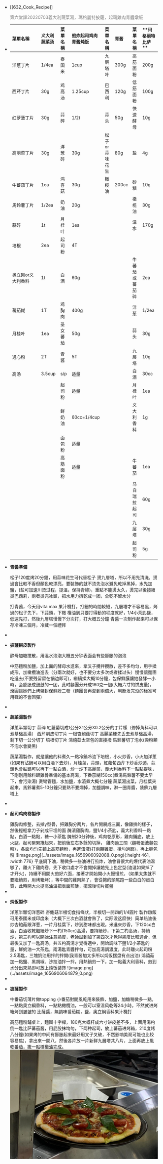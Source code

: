 - [[632_Cook_Recipe]] <p style="color: grey ">第六堂課20220703義大利蔬菜湯，瑪格麗特披薩，起司雞肉青醬燉飯</p>
- | **菜單名稱** | **义大利蔬菜汤** | **菜單名稱** | **煎炸起司鸡肉青酱炖饭** | **菜單名稱** | **青酱** | **菜單名稱** | **玛格丽特比萨 ** |
  |---|---|---|---|---|---|---|---|
  | 洋葱丁片 | 1/4ea | 泰国米 | 1cup | 九层塔叶 | 300g | 高筋面粉 | 200g  |
  | 西芹丁片 | 30g | 鸡高汤 | 1.25cup | 巴西利 | 120g | 低筋面粉 | 100g  |
  | 红萝菠丁片 | 30g | 蒜碎 | 1/2t | 蒜头 | 50g | 快速酵母 | 10g  |
  | 高丽菜丁片 | 30g | 洋葱碎 | 30g | 松子or蒜味花生 | 80g | 盐 | 4g  |
  | 牛蕃茄丁片 | 1ea | 鸿喜菇 | 30g | 橄榄油 | 200cc | 砂糖 | 10g  |
  | 馬鈴薯丁片 | 1/2ea | 奶油 | 20g |  |  | 橄榄油 | 30g  |
  | 蒜碎 | 1t | 月桂叶 | 1ea |  |  | 温水 | 170g  |
  | 培根 | 2ea | 起司粉 | 4T |  |  |  |   |
  | <div style="width: 60pt">奥立刚or义大利香料</div> | 1t | 白酒 | 60g |  |  | 牛蕃茄或蕃茄碎 | 2ea  |
  | 蕃茄糊 | 1T | 鸡胸肉 | 400g |  |  | 洋葱 | 1/2ea  |
  | 月桂叶 | 1ea | 圣女蕃茄 | 50g |  |  | 蒜头 | 30g  |
  | 通心粉 | 2T | 青酱 | 5T |  |  | 九层塔 | 10g  |
  | 高汤 | 3.5cup | s/p | 适量 |  |  | 白酒 | 30cc  |
  |  |  | 起司粉 | 适量 |  |  | 月桂叶 | 1ea  |
  |  |  | 鲜奶油 | 60cc=1/4cup |  |  | 义大利香料 | 1g  |
  |  |  | 面包粉 | 适量 |  |  |  |   |
  |  |  | 高筋面粉 | 适量 |  |  | 牛蕃茄 | 1ea  |
  |  |  |  |  |  |  | 马自瑞拉起司 | 60g  |
  |  |  |  |  |  |  | 九层塔 | 30g  |
  |  |  |  |  |  |  | 起司粉 | 5g |
- <p style="font-weight:bold">青醬準備</p>
  松子120度烤20分鐘，用蒜味花生可代替松子
  燙九層塔，所以不用先清洗，燙過會比較不香但顏色較漂亮，要裝飾的就不烫先泡水避免乾掉黑掉，水先加鹽，(盐可加速川烫过程，提溫，保持青綠)，重點不能燙太久，燙完以後接續燙巴西莉，兩者燙完冰鎮，把水用力擠乾成一团，全乾不留水分
  
  打青酱，今天用vita max 果汁機打，打細的時間較短，九層塔才不容易黑，烤過的松子先下，下蒜頭，下橄 欖油到只要打得動的程度就好，1/4小茶匙鹽，低速先打，然後九層塔慢慢下分次打，打大概五分鐘
  青醬一次制作起来可以保存冷凍三個月，冷藏一個禮拜
-
- <p style="font-weight:bold">披薩餅皮製作</p>
  酵母加糖搅散，用溫水泡泡大概五分钟表面会有些膨胀的泡泡
  
  中筋麵粉加鹽，加上面的酵母水進來，拿叉子攪拌攪散，差不多均匀，用手揉成形，加橄欖油進去（分兩次就好，也不要分太多次或者揉过头）慢慢讓麵團吃進去(不要残留留在锅边即可)，繼續揉大概10分鐘，包保鮮膜讓她發酵一小時，会膨胀成鼓鼓的一团，此时麵團分开成180克一個(大概六寸的饼皮量)，滾圓讓她們上烤盤封保鮮膜二發（麵團會再澎到兩倍大，判断发完没的标准可用戳的不會回彈）
-
- <p style="font-weight:bold">蔬菜湯製作</p>
  洋蔥半顆切丁
  蒜碎
  紅蘿蔔切成1公分X1公分X0.2公分的丁片樣（修掉角料可以煮基础高湯）
  西芹削皮切丁片
  一根杏鮑菇切丁
  高麗菜梗先丢去煮基础高湯，剩下切一公分切丁
  培根切丁片
  鴻禧菇太空包的直接撥
  馬鈴薯切丁泡水(澱粉類不泡水會變黑)
  
  蔬菜湯製作，就是讓他的料煮久一點冷鍋冷油下培根，小火炒香，小火加洋蔥(如果有沾鍋可以用白酒下去炒)，月桂葉，蒜頭，紅蘿蔔西芹下炒香炒透，蒜頭也會黏鍋可以再下一點白酒，炒一炒下高麗菜，義大利香料下一點點提味，下剛剛用餘料跟雞骨準備的基本高湯，下番茄糊150cc(煮湯馬鈴薯不要太早下，會污染湯)
  燙彎管麵，水加鹽，水滾煮大概七分鐘
  蔬菜湯出菜，月桂葉夾起來，馬鈴薯煮5-10分鐘只要熟不要爛掉，加鹽調味，淋一圈青醬，裝飾九層塔上
-
- <p style="font-weight:bold">起司鸡肉卷製作</p>
  雞胸肉修整，去掉y型骨，把雞胸分两片，各片開展成三面，像雞排的樣子，然後輕輕拿刀子剁成平坦的面
  醃漬雞胸肉，鹽1/4小茶匙，義大利香料一點點，白酒一點點，糖一小茶匙
  腌制20分钟後，鸡肉卷原形，雞肉鋪底，放上火腿、起司緊緊捲起來，把前後左右多餘的切掉，
  雞肉過三關（麵粉蛋液麵包粉），各面均匀先铺上高筋麵粉，再進蛋液(打兩顆雞蛋，攪勻過篩)，再上麵包粉
  ![image.png](../assets/image_1656906092088_0.png){:height 461, :width 776}
  平底鍋下油，稍微多一些油进行煎炸，油會冒很大的煙代表油温够了，離火下雞肉卷，先下收口處才不會開掉讓她先上色定型(油温如果掉了才开火)，持續不用開火煎好六面，接著才開始開小火慢慢煎，（如果太焦就不要繼續煎，用烤箱烤），等中間的雞肉熟了，會從捲的頭尾跑一些白白的蛋白質，此時開大火提高油溫把表面煎酥，擺涼後切片擺盤
-
- <p style="font-weight:bold">炖饭製作</p>
  洋蔥半顆切洋葱碎
  杏鮑菇半根切食指條狀，半根切一開四的1/4圓片
  製作燉飯可用泰國米或印度米（大概下三次白酒就會熟了，实际没这麽快）简单热油後炒杏鮑菇跟洋蔥，一片月桂葉下，炒到甜味都出現，米進來炒香，下120cc白酒，白酒收乾繼續炒下一杓(150cc)高湯，要持續炒，下第二杓高汤，持續炒，第三杓可以開始注意熟度，老師試到加了第四次才覺得熟度比較適合，但最後又加了一匙高汤，共五杓高湯才覺得適中，開始調味下鹽1/2小茶匙的量，鮮奶油一大茶匙，兩湯匙青醬拌勻，可加高湯調濃度，此時離火起司粉2.5湯匙，三塊奶油用拌的拌開(我青酱加太多所以炖饭摆盘有点出油)
  鴻禧菇加一點鹽、黑胡椒、沙拉油拌一拌，用熱鍋煎一下，加一點義大利香料，煎到水分出來熟即可放上炖饭装饰
  ![image.png](../assets/image_1656906064879_0.png)
-
- <p style="font-weight:bold">披薩製作</p>
  牛番茄切薄片做topping
  小番茄對開風乾用來裝飾，加鹽，加糖稍微多一點，一點點奧立綱香料，一點點橄欖油，一般可以室温风乾等24小時，不然就进烤箱烤到皱皱的
  比薩醬，無調味番茄糊，鹽，奧立綱香料果汁機打
  
  高筋麵粉鋪桌上，麵團十字桿，180克大概杆成六寸饼皮差不多，上面用湯杓倒一匙比萨蕃茄酱，用屁股抹均勻，下两种起司，放上蕃茄进烤箱，210度烤八分鐘(如果烤的中间有膨胀起来最好用叉子叉破，不然影响美观可能也比较容易焦)，拿出來一開八，然後各片放一片新鲜九層塔共八片，上面再放上風乾番茄，撒一點橄欖油完成。
  ![image.png](../assets/image_1656906046391_0.png)
